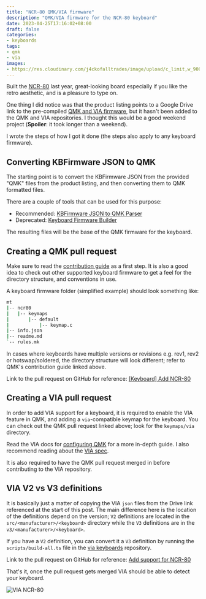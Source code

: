 ```yaml
--- 
title: "NCR-80 QMK/VIA firmware"
description: "QMK/VIA firmware for the NCR-80 keyboard"
date: 2023-04-25T17:16:02+08:00
draft: false
categories:
- keyboards
tags:
- qmk
- via
images:
- https://res.cloudinary.com/j4ckofalltrades/image/upload/c_limit,w_900,g_face/v1676107180/keebs/ncr80/ncr-80-via_hlgb5c.png
---
```


Built the [NCR-80](https://jduabe.dev/posts/2022/ncr-80) last year, great-looking board especially if you like the
retro aesthetic, and is a pleasure to type on.

One thing I did notice was that the product listing points to a Google Drive link to the pre-compiled [QMK and VIA firmware](https://drive.google.com/drive/folders/1e3mjUg-N15SFVrExlBiI01-XOKpPm9ry?usp=sharing),
but it hasn't been added to the QMK and VIA repositories. I thought this would be a good weekend project (**Spoiler**: it took longer than a weekend).

I wrote the steps of how I got it done (the steps also apply to any keyboard firmware).

## Converting KBFirmware JSON to QMK

The starting point is to convert the KBFirmware JSON from the provided "QMK" files from the product listing, and then
converting them to QMK formatted files.

There are a couple of tools that can be used for this purpose:

- Recommended: [KBFirmware JSON to QMK Parser](https://noroadsleft.github.io/kbf_qmk_converter)
- Deprecated: [Keyboard Firmware Builder](https://kbfirmware.com)

The resulting files will be the base of the QMK firmware for the keyboard.

## Creating a QMK pull request

Make sure to read the [contribution guide](https://docs.qmk.fm/#/contributing?id=keyboards) as a first step.
It is also a good idea to check out other supported keyboard firmware to get a feel for the directory structure, and conventions in use.

A keyboard firmware folder (simplified example) should look something like:

```sh
mt
|-- ncr80
|   |-- keymaps
|       |-- default
|           |-- keymap.c
|-- info.json
|-- readme.md
`-- rules.mk
```

In cases where keyboards have multiple versions or revisions e.g. rev1, rev2 or hotswap/soldered, the directory structure
will look different; refer to QMK's contribution guide linked above.

Link to the pull request on GitHub for reference: [\[Keyboard\] Add NCR-80](https://github.com/qmk/qmk_firmware/pull/19130)

## Creating a VIA pull request

In order to add VIA support for a keyboard, it is required to enable the VIA feature in QMK, and adding a `via`-compatible
keymap for the keyboard. You can check out the QMK pull request linked above; look for the `keymaps/via` directory.

Read the VIA docs for [configuring QMK](https://www.caniusevia.com/docs/configuring_qmk) for a more in-depth guide.
I also recommend reading about the [VIA spec](https://www.caniusevia.com/docs/specification).

It is also required to have the QMK pull request merged in before contributing to the VIA repository.

## VIA V2 vs V3 definitions

It is basically just a matter of copying the VIA `json` files from the Drive link referenced at the start of this post.
The main difference here is the location of the definitions depend on the version; `V2` definitions are located in the
`src/<manufacturer>/<keyboard>` directory while the `V3` definitions are in the `v3/<manufacturer>/<keyboard>`.

If you have a `V2` definition, you can convert it a `V3` definition by running the `scripts/build-all.ts` file in the
[via keyboards](https://github.com/the-via/keyboards) repository.

Link to the pull request on GitHub for reference: [Add support for NCR-80](https://github.com/the-via/keyboards/pull/1548)

That's it, once the pull request gets merged VIA should be able to detect your keyboard.

![VIA NCR-80](https://res.cloudinary.com/j4ckofalltrades/image/upload/v1676107180/keebs/ncr80/ncr-80-via_hlgb5c.png)
